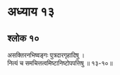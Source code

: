 # अध्याय १३

## श्लोक १०

असक्तिरनभिष्वङ्गः पुत्रदारगृहादिषु ।<br>नित्यं च समचित्तत्वमिष्टानिष्टोपपत्तिषु ॥ १३-१०॥<br><br>

